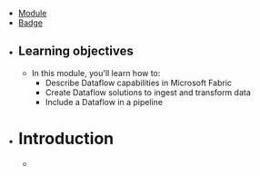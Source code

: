 - [Module](https://learn.microsoft.com/en-gb/training/modules/use-dataflow-gen-2-fabric/)
- [Badge]()
- ## Learning objectives
	- In this module, you'll learn how to:
		- Describe Dataflow capabilities in Microsoft Fabric
		- Create Dataflow solutions to ingest and transform data
		- Include a Dataflow in a pipeline
- # Introduction
	-